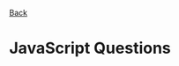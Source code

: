 [Back](https://github.com/coolinmc6/front-end-dev#front-end-development)
<a name="top"></a>
# JavaScript Questions


